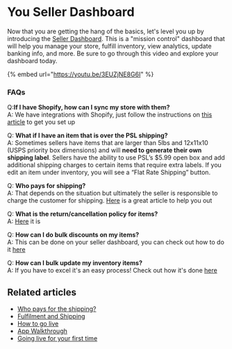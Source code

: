 # You Seller Dashboard

Now that you are getting the hang of the basics, let's level you up by introducing the [Seller Dashboard](https://dashboard.popshop.live/). This is a "mission control" dashboard that will help you manage your store, fulfill inventory, view analytics, update banking info, and more. Be sure to go through this video and explore your dashboard today.&#x20;

{% embed url="https://youtu.be/3EUZjNE8G6I" %}

### FAQs

Q:**If I have Shopify, how can I sync my store with them?**\
A: We have integrations with Shopify, just follow the instructions on [this article](https://help.popshop.live/hc/en-us/articles/4407912574745-How-can-I-turn-on-off-purchase-animation-) to get you set up

Q: **What if I have an item that is over the PSL shipping?**\
A: Sometimes sellers have items that are larger than 5lbs and 12x11x10 (USPS priority box dimensions) and will **need to generate their own shipping label**. Sellers have the ability to use PSL’s $5.99 open box and add additional shipping charges to certain items that require extra labels. If you edit an item under inventory, you will see a “Flat Rate Shipping” button.

Q: **Who pays for shipping?**\
A: That depends on the situation but ultimately the seller is responsible to charge the customer for shipping. [Here](https://help.popshop.live/hc/en-us/articles/4409136922137-Who-pays-for-the-shipping-) is a great article to help you out

Q: **What is the return/cancellation policy for items?**\
A: [Here](https://help.popshop.live/hc/en-us/articles/4405025927961-What-is-the-cancelations-returns-refunds-and-exchanges-policy-) it is&#x20;

Q: **How can I do bulk discounts on my items?**\
A: This can be done on your seller dashboard, you can check out how to do it [here](https://help.popshop.live/hc/en-us/articles/4413938893849-How-do-I-bulk-discount-my-Show-Catalogue-)

Q: **How can I bulk update my inventory items?**\
A: If you have to excel it's an easy process! Check out how it's done [here](https://help.popshop.live/hc/en-us/articles/4438829564313-How-can-I-bulk-update-my-inventory-)

## Related articles

* [Who pays for the shipping?](https://jamble.gitbook.io/popshop-live/shipping-purchases-and-pick-up/fulfillment-and-shipping/who-pays-for-the-shipping)
* [Fulfilment and Shipping](https://jamble.gitbook.io/popshop-live/shipping-purchases-and-pick-up/fulfillment-and-shipping)
* [How to go live](https://jamble.gitbook.io/popshop-live/new-seller-on-ramp/how-to-go-live)
* [App Walkthrough](https://jamble.gitbook.io/popshop-live/new-seller-on-ramp/app-walkthrough)
* [Going live for your first time](https://jamble.gitbook.io/popshop-live/new-seller-on-ramp/going-live-for-your-first-time)

